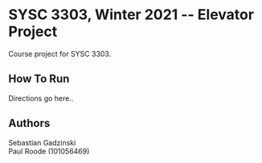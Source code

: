 # SYSC 3303, Winter 2021 -- Elevator Project
Course project for SYSC 3303.

## How To Run
Directions go here..

## Authors
Sebastian Gadzinski
<br />Paul Roode (101056469)

